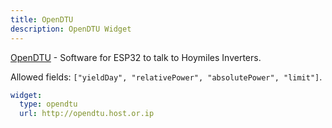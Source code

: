 ```yaml
---
title: OpenDTU
description: OpenDTU Widget
---
```


[OpenDTU](https://github.com/tbnobody/OpenDTU) - Software for ESP32 to talk to Hoymiles Inverters.

Allowed fields: `["yieldDay", "relativePower", "absolutePower", "limit"]`.

```yaml
widget:
  type: opendtu
  url: http://opendtu.host.or.ip
```
